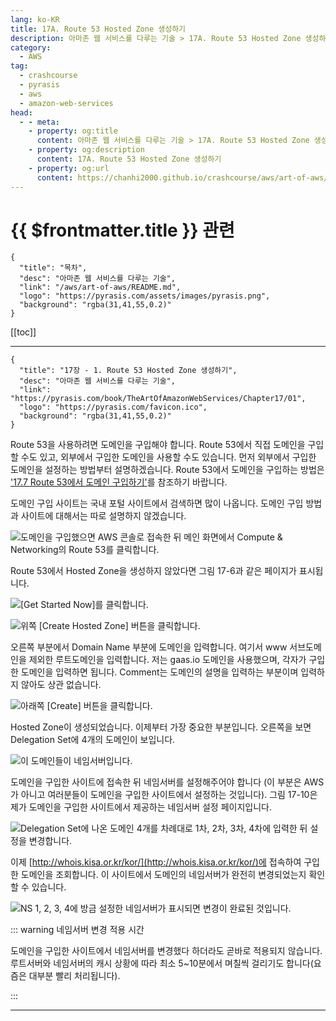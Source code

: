 ```yaml
---
lang: ko-KR
title: 17A. Route 53 Hosted Zone 생성하기
description: 아마존 웹 서비스를 다루는 기술 > 17A. Route 53 Hosted Zone 생성하기
category:
  - AWS
tag: 
  - crashcourse
  - pyrasis
  - aws 
  - amazon-web-services
head:
  - - meta:
    - property: og:title
      content: 아마존 웹 서비스를 다루는 기술 > 17A. Route 53 Hosted Zone 생성하기
    - property: og:description
      content: 17A. Route 53 Hosted Zone 생성하기
    - property: og:url
      content: https://chanhi2000.github.io/crashcourse/aws/art-of-aws/17A.html
---
```


# {{ $frontmatter.title }} 관련

```component VPCard
{
  "title": "목차",
  "desc": "아마존 웹 서비스를 다루는 기술",
  "link": "/aws/art-of-aws/README.md",
  "logo": "https://pyrasis.com/assets/images/pyrasis.png",
  "background": "rgba(31,41,55,0.2)"
}
```

[[toc]]

---

```component VPCard
{
  "title": "17장 - 1. Route 53 Hosted Zone 생성하기",
  "desc": "아마존 웹 서비스를 다루는 기술",
  "link": "https://pyrasis.com/book/TheArtOfAmazonWebServices/Chapter17/01",
  "logo": "https://pyrasis.com/favicon.ico",
  "background": "rgba(31,41,55,0.2)"
}
```

Route 53을 사용하려면 도메인을 구입해야 합니다. Route 53에서 직접 도메인을 구입할 수도 있고, 외부에서 구입한 도메인을 사용할 수도 있습니다. 먼저 외부에서 구입한 도메인을 설정하는 방법부터 설명하겠습니다. Route 53에서 도메인을 구입하는 방법은 ['17.7 Route 53에서 도메인 구입하기'](17G.md)를 참조하기 바랍니다.

도메인 구입 사이트는 국내 포털 사이트에서 검색하면 많이 나옵니다. 도메인 구입 방법과 사이트에 대해서는 따로 설명하지 않겠습니다. 

![도메인을 구입했으면 AWS 콘솔로 접속한 뒤 메인 화면에서 Compute & Networking의 Route 53를 클릭합니다.](https://pyrasis.com/assets/images/TheArtOfAmazonWebServicesChapter17/5_.png)

Route 53에서 Hosted Zone을 생성하지 않았다면 그림 17-6과 같은 페이지가 표시됩니다.

![<FontIcon icon="iconfont icon-select"/>`[Get Started Now]`를 클릭합니다.](https://pyrasis.com/assets/images/TheArtOfAmazonWebServicesChapter17/6_.png)

![위쪽 <FontIcon icon="iconfont icon-selet"/>`[Create Hosted Zone]` 버튼을 클릭합니다.](https://pyrasis.com/assets/images/TheArtOfAmazonWebServicesChapter17/7_.png)

오른쪽 부분에서 Domain Name 부분에 도메인을 입력합니다. 여기서 www 서브도메인을 제외한 루트도메인을 입력합니다. 저는 gaas.io 도메인을 사용했으며, 각자가 구입한 도메인을 입력하면 됩니다. Comment는 도메인의 설명을 입력하는 부분이며 입력하지 않아도 상관 없습니다. 

![아래쪽 <FontIcon icon="iconfont icon-select"/>`[Create]` 버튼을 클릭합니다.](https://pyrasis.com/assets/images/TheArtOfAmazonWebServicesChapter17/8_.png)

Hosted Zone이 생성되었습니다. 이제부터 가장 중요한 부분입니다. 오른쪽을 보면 Delegation Set에 4개의 도메인이 보입니다.

![이 도메인들이 네임서버입니다.](https://pyrasis.com/assets/images/TheArtOfAmazonWebServicesChapter17/9_.png)

도메인을 구입한 사이트에 접속한 뒤 네임서버를 설정해주어야 합니다 (이 부분은 AWS가 아니고 여러분들이 도메인을 구입한 사이트에서 설정하는 것입니다). 그림 17-10은 제가 도메인을 구입한 사이트에서 제공하는 네임서버 설정 페이지입니다.

![Delegation Set에 나온 도메인 4개를 차례대로 1차, 2차, 3차, 4차에 입력한 뒤 설정을 변경합니다.](https://pyrasis.com/assets/images/TheArtOfAmazonWebServicesChapter17/10_.png)

이제 [http://whois.kisa.or.kr/kor/](http://whois.kisa.or.kr/kor/)에 접속하여 구입한 도메인을 조회합니다. 이 사이트에서 도메인의 네임서버가 완전히 변경되었는지 확인할 수 있습니다.

![NS 1, 2, 3, 4에 방금 설정한 네임서버가 표시되면 변경이 완료된 것입니다.](https://pyrasis.com/assets/images/TheArtOfAmazonWebServicesChapter17/11_.png)

::: warning 네임서버 변경 적용 시간

도메인을 구입한 사이트에서 네임서버를 변경했다 하더라도 곧바로 적용되지 않습니다. 루트서버와 네임서버의 캐시 상황에 따라 최소 5~10분에서 며칠씩 걸리기도 합니다(요즘은 대부분 빨리 처리됩니다).

:::

---

<TagLinks />